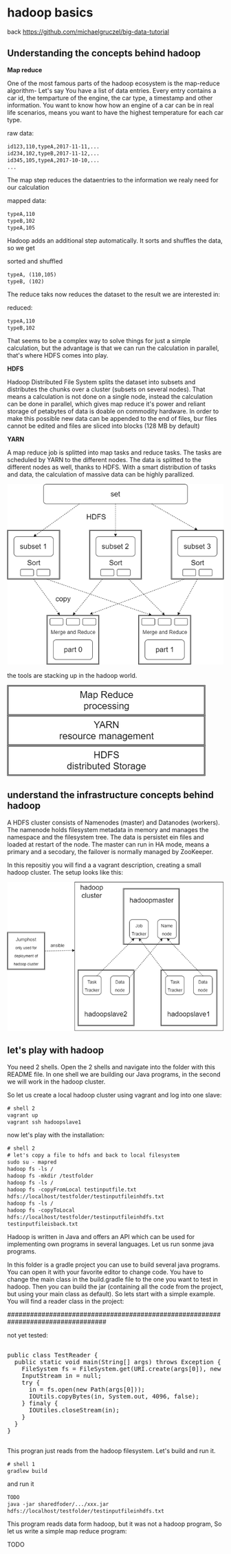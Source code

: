 # hadoop basics

back https://github.com/michaelgruczel/big-data-tutorial

## Understanding the concepts behind hadoop

**Map reduce**

One of the most famous parts of the hadoop ecosystem is the map-reduce algorithm-
Let's say You have a list of data entries. Every entry contains a car id, the temparture of the engine, the car type, a timestamp and other information. You want to know how how an engine of a car can be in real life scenarios, means you want to have the highest temperature for each car type. 

raw data:

    id123,110,typeA,2017-11-11,...
    id234,102,typeB,2017-11-12,...
    id345,105,typeA,2017-10-10,...
    ...

The map step reduces the dataentries to the information we realy need for our calculation

mapped data:

    typeA,110
    typeB,102
    typeA,105

Hadoop adds an additional step automatically. It sorts and shuffles the data, so we get

sorted and shuffled 

    typeA, (110,105)
    typeB, (102)

The reduce taks now reduces the dataset to the result we are interested in:

reduced:

    typeA,110
    typeB,102

That seems to be a complex way to solve things for just a simple calculation, but the advantage is that we can run the calculation in parallel, that's where HDFS comes into play.

**HDFS**

Hadoop Distributed File System splits the dataset into subsets and distributes the chunks over a cluster (subsets on several nodes).
That means a calculation is not done on a single node, instead the calculation can be done in parallel, which gives map reduce it's power and reliant storage of petabytes of data is doable on commodity hardware.
In order to make this possible new data can be appended to the end of files, bur files cannot be edited and files are sliced into blocks (128 MB by default)

**YARN** 

A map reduce job is splitted into map tasks and reduce tasks. The tasks are scheduled by YARN to the different nodes. The data is splitted to the different nodes as well, thanks to HDFS.
With a smart distribution of tasks and data, the calculation of massive data can be highly parallized.  

![1](https://github.com/michaelgruczel/big-data-tutorial/raw/master/hadoop/mapreduce-1.png "distribution")

the tools are stacking up in the hadoop world.

![2](https://github.com/michaelgruczel/big-data-tutorial/raw/master/hadoop/hadoop-basic.png "hadoop basic")

## understand the infrastructure concepts behind hadoop

A HDFS cluster consists of Namenodes (master) and Datanodes (workers).
The namenode holds filesystem metadata in memory and manages the namespace and the filesystem tree.
The data is persistet ein files and loaded at restart of the node.
The master can run in HA mode, means a primary and a secodary, the failover is normally managed by ZooKeeper.

In this repositiy you will find a a vagrant description, creating a small hadoop cluster.
The setup looks like this:

![3](https://github.com/michaelgruczel/big-data-tutorial/raw/master/hadoop/hadoop-vagrant.png "vagrant setup")

## let's play with hadoop

You need 2 shells. Open the 2 shells and navigate into the folder with this README file.
In one shell we are building our Java programs, in the second we will work in the hadoop cluster.

So let us create a local hadoop cluster using vagrant and log into one slave:

    # shell 2
    vagrant up
    vagrant ssh hadoopslave1

now let's play with the installation:

    # shell 2
    # let's copy a file to hdfs and back to local filesystem
    sudo su - mapred
    hadoop fs -ls /
    hadoop fs -mkdir /testfolder
    hadoop fs -ls /
    hadoop fs -copyFromLocal testinputfile.txt hdfs://localhost/testfolder/testinputfileinhdfs.txt
    hadoop fs -ls /
    hadoop fs -copyToLocal hdfs://localhost/testfolder/testinputfileinhdfs.txt testinputfileisback.txt 
    
Hadoop is written in Java and offers an API which can be used for implementing own programs in several languages.
Let us run sonme java programs.

In this folder is a gradle project you can use to build several java programs.
You can open it with your favorite editor to change code.
You have to change the main class in the build.gradle file to the one you want to test in hadoop.
Then you can build the jar (containing all the code from the project, but using your main class as default).
So lets start with a simple example. You will find a reader class in the project:


##################################################################################

not yet tested:

<PRE>

public class TestReader {
  public static void main(String[] args) throws Exception {
    FileSystem fs = FileSystem.get(URI.create(args[0]), new Configuration());
    InputStream in = null;
    try {
      in = fs.open(new Path(args[0]));
      IOUtils.copyBytes(in, System.out, 4096, false);
    } finaly {
      IOUtiles.closeStream(in);
    }
  } 
}

</PRE>   

This progran just reads from the hadoop filesystem. 
Let's build and run it.

    # shell 1
    gradlew build

and run it

    TODO    
    java -jar sharedfoder/.../xxx.jar hdfs://localhost/testfolder/testinputfileinhdfs.txt

This program reads data form hadoop, but it was not a hadoop program, So let us write a simple map reduce program:

TODO

